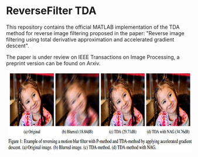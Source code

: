 # ReverseFilter TDA

This repository contains the official MATLAB implementation of the TDA method for reverse image filtering proposed in the paper: "Reverse image filtering using total derivative approximation and accelerated gradient descent". 

The paper is under review on IEEE Transactions on Image Processing, a preprint version can be found on Arxiv. 

<p float="left">
    <img src='./sample.JPG' height="220" hspace="5"/>

</p>
